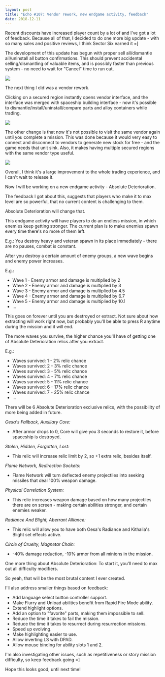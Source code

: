 ```yaml
---
layout: post
title: "Echo #107: Vendor rework, new endgame activity, feedback"
date: 2018-12-11
---
```


Recent discounts have increased player count by a lot of and I've got a lot of feedback.
Because all of that, I decided to do one more big update - with so many sales and positive reviews, I think Sector Six earned it =]

The development of this update has begun with proper sell all/dismantle all/uninstall all button confirmations.
This should prevent accidental selling/dismantling of valuable items, and is possibly faster than previous system - no need to wait for "Cancel" time to run out.

![](https://raw.githubusercontent.com/Zuurix/Zuurix.github.io/master/images/echo%20107/Confirmation%202018-12-11.png)

The next thing I did was a vendor rework.

Clicking on a secured region instantly opens vendor interface, and the interface was merged with spaceship building interface - now it's possible to dismantle/install/uninstall/compare parts and alloy containers while trading.

![](https://raw.githubusercontent.com/Zuurix/Zuurix.github.io/master/images/echo%20107/Vendor%20rework%20iii%202018-12-10.png)

The other change is that now it's not possible to visit the same vendor again until you complete a mission.
This was done because it would very easy to connect and disconnect to vendors to generate new stock for free - and the game needs that unit sink.
Also, it makes having multiple secured regions with the same vendor type useful.

![](https://raw.githubusercontent.com/Zuurix/Zuurix.github.io/master/images/echo%20107/Closed%20vendors%202018-12-11.png)

Overall, I think it's a large improvement to the whole trading experience, and I can't wait to release it.

Now I will be working on a new endgame activity - Absolute Deterioration.

The feedback I got about this, suggests that players who make it to max level are so powerful, that no current content is challenging to them.

Absolute Deterioration will change that.

This endgame activity will have players to do an endless mission, in which enemies keep getting stronger.
The current plan is to make enemies spawn every time there's no more of them left.

E.g.: You destroy heavy and veteran spawn in its place immediately - there are no pauses, combat is constant.

After you destroy a certain amount of enemy groups, a new wave begins and enemy power increases.

E.g.:

* Wave 1 - Enemy armor and damage is multiplied by 2
* Wave 2 - Enemy armor and damage is multiplied by 3
* Wave 3 - Enemy armor and damage is multiplied by 4.5
* Wave 4 - Enemy armor and damage is multiplied by 6.7
* Wave 5 - Enemy armor and damage is multiplied by 10.1
* ...

This goes on forever until you are destroyed or extract.
Not sure about how extracting will work right now, but probably you'll be able to press R anytime during the mission and it will end.

The more waves you survive, the higher chance you'll have of getting one of Absolute Deterioration relics after you extract.

E.g.:

* Waves survived: 1 - 2% relic chance
* Waves survived: 2 - 3% relic chance
* Waves survived: 3 - 5% relic chance
* Waves survived: 4 - 7% relic chance
* Waves survived: 5 - 11% relic chance
* Waves survived: 6 - 17% relic chance
* Waves survived: 7 - 25% relic chance
* ...

There will be 6 Absolute Deterioration exclusive relics, with the possibility of more being added in future.

*Oesa's Fallback, Auxiliary Core:*
* After armor drops to 0, Core will give you 3 seconds to restore it, before spaceship is destroyed.

*Stolen, Hidden, Forgotten, Lost:*
* This relic will increase relic limit by 2, so +1 extra relic, besides itself.

*Flame Network, Redirection Sockets:*
* Flame Network will turn deflected enemy projectiles into seeking missiles that deal 100% weapon damage.

*Physical Correlation System:*
* This relic increases weapon damage based on how many projectiles there are on screen - making certain abilities stronger, and certain enemies weaker.

*Radiance And Blight, Aberrant Alliance:*
* This relic will allow you to have both Oesa's Radiance and Kithalia's Blight set effects active.

*Circle of Cruelty, Magnetar Chain:*
* -40% damage reduction, -10% armor from all minions in the mission.

One more thing about Absolute Deterioration: To start it, you'll need to max out all difficulty modifiers.

So yeah, that will be the most brutal content I ever created.

I'll also address smaller things based on feedback:

* Add language select button controller support.
* Make Flurry and Unload abilities benefit from Rapid Fire Mode ability.
* Extend highlight options. 
* Add an option to "favorite" parts, making them impossible to sell.
* Reduce the time it takes to fail the mission.
* Reduce the time it takes to resurrect during resurrection missions.
* Speed up evolving.
* Make highlighting easier to use.
* Allow inverting LS with DPAD.
* Allow mouse binding for ability slots 1 and 2.

I'm also investigating other issues, such as repetitiveness or story mission difficulty, so keep feedback going =]

Hope this looks good, until next time!
